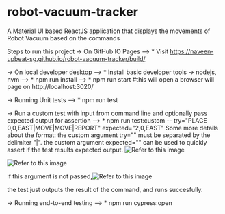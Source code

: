 # robot-vacuum-tracker
A Material UI based ReactJS application that displays the movements of Robot Vacuum based on the commands

Steps to run this project
-> On GitHub IO Pages
--> * Visit https://naveen-upbeat-sg.github.io/robot-vacuum-tracker/build/


-> On local developer desktop
--> * Install basic developer tools -> nodejs, nvm
--> * npm run install
--> * npm run start #this will open a browser will page on  http://localhost:3020/

-> Running Unit tests
--> * npm run test

-> Run a custom test with input from command line and optionally pass expected output for assertion
--> * npm run test:custom --  try="PLACE 0,0,EAST|MOVE|MOVE|REPORT" expected="2,0,EAST"
Some more details about the format:
the custom argument try="<List of commands>" must be separated by the delimiter "|".
the custom argument expected="<OUTPUT>" can be used to quickly assert if the test results expected output.
![Refer to this image](https://naveen-upbeat-sg.github.io/robot-vacuum-tracker/build/img/imgForReadMe/Robot-vacuum4.png)

![Refer to this image](https://naveen-upbeat-sg.github.io/robot-vacuum-tracker/build/img/imgForReadMe/Robot-vacuum5.png)

if this argument is not passed,![Refer to this image](https://naveen-upbeat-sg.github.io/robot-vacuum-tracker/build/img/imgForReadMe/Robot-vacuum7.png)

 the test just outputs the result of the command, and runs succesfully.

-> Running end-to-end testing
--> * npm run cypress:open